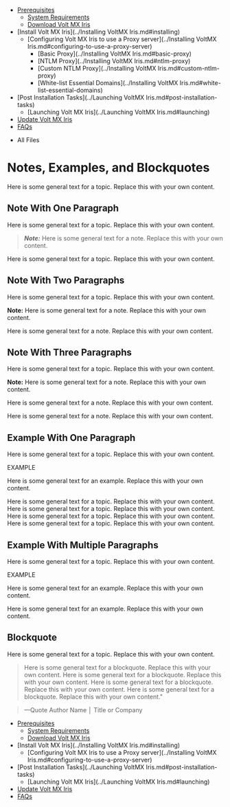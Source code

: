                                    

[](../Prerequisites.md)

*   [Prerequisites](../Prerequisites.md#prerequisites)
    *   [System Requirements](../Prerequisites.md#system-requirements)
    *   [Download Volt MX Iris](../Prerequisites.md#download)
*   [Install Volt MX Iris](../Installing VoltMX Iris.md#installing)
    *   [Configuring Volt MX Iris to use a Proxy server](../Installing VoltMX Iris.md#configuring-to-use-a-proxy-server)
        *   [Basic Proxy](../Installing VoltMX Iris.md#basic-proxy)
        *   [NTLM Proxy](../Installing VoltMX Iris.md#ntlm-proxy)
        *   [Custom NTLM Proxy](../Installing VoltMX Iris.md#custom-ntlm-proxy)
        *   [White-list Essential Domains](../Installing VoltMX Iris.md#white-list-essential-domains)
*   [Post Installation Tasks](../Launching VoltMX Iris.md#post-installation-tasks)
    *   [Launching Volt MX Iris](../Launching VoltMX Iris.md#launching)
*   [Update Volt MX Iris](../Upgrade.md)
*   [FAQs](../StudioInstallation_FAQs.md#appendix-frequently-asked-questions-faqs)

[](#)

*   All Files

Notes, Examples, and Blockquotes
================================

Here is some general text for a topic. Replace this with your own content.

Note With One Paragraph
-----------------------

Here is some general text for a topic. Replace this with your own content.

> **_Note:_** Here is some general text for a note. Replace this with your own content.

Here is some general text for a topic. Replace this with your own content.

Note With Two Paragraphs
------------------------

Here is some general text for a topic. Replace this with your own content.

**Note:** Here is some general text for a note. Replace this with your own content.

Here is some general text for a note. Replace this with your own content.

Note With Three Paragraphs
--------------------------

Here is some general text for a topic. Replace this with your own content.

**Note:** Here is some general text for a note. Replace this with your own content.

Here is some general text for a note. Replace this with your own content.

Here is some general text for a note. Replace this with your own content.

Example With One Paragraph
--------------------------

Here is some general text for a topic. Replace this with your own content.

EXAMPLE

Here is some general text for an example. Replace this with your own content.

Here is some general text for a topic. Replace this with your own content. Here is some general text for a topic. Replace this with your own content. Here is some general text for a topic. Replace this with your own content. Here is some general text for a topic. Replace this with your own content.

Example With Multiple Paragraphs
--------------------------------

Here is some general text for a topic. Replace this with your own content.

EXAMPLE

Here is some general text for an example. Replace this with your own content.

Here is some general text for an example. Replace this with your own content.

Blockquote
----------

Here is some general text for a topic. Replace this with your own content.

> Here is some general text for a blockquote. Replace this with your own content. Here is some general text for a blockquote. Replace this with your own content. Here is some general text for a blockquote. Replace this with your own content. Here is some general text for a blockquote. Replace this with your own content."

> —Quote Author Name │ Title or Company

*   [Prerequisites](../Prerequisites.md#prerequisites)
    *   [System Requirements](../Prerequisites.md#system-requirements)
    *   [Download Volt MX Iris](../Prerequisites.md#download)
*   [Install Volt MX Iris](../Installing VoltMX Iris.md#installing)
    *   [Configuring Volt MX Iris to use a Proxy server](../Installing VoltMX Iris.md#configuring-to-use-a-proxy-server)
*   [Post Installation Tasks](../Launching VoltMX Iris.md#post-installation-tasks)
    *   [Launching Volt MX Iris](../Launching VoltMX Iris.md#launching)
*   [Update Volt MX Iris](../Upgrade.md)
*   [FAQs](../StudioInstallation_FAQs.md#appendix-frequently-asked-questions-faqs)
